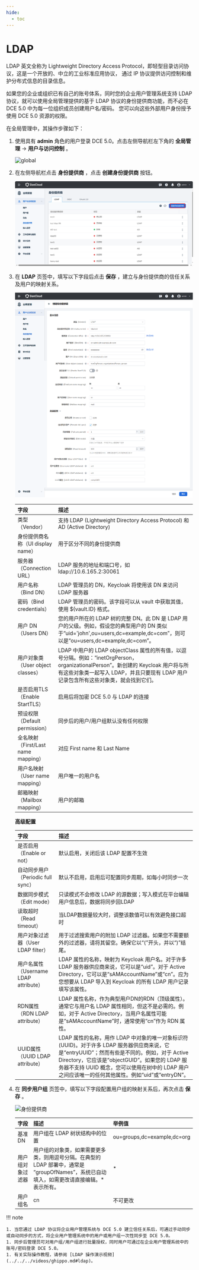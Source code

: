 ```yaml
---
hide:
  - toc
---
```


# LDAP

LDAP 英文全称为 Lightweight Directory Access Protocol，即轻型目录访问协议，这是一个开放的、中立的工业标准应用协议，
通过 IP 协议提供访问控制和维护分布式信息的目录信息。

如果您的企业或组织已有自己的账号体系，同时您的企业用户管理系统支持 LDAP 协议，就可以使用全局管理提供的基于
LDAP 协议的身份提供商功能，而不必在 DCE 5.0 中为每一位组织成员创建用户名/密码。
您可以向这些外部用户身份授予使用 DCE 5.0 资源的权限。

在全局管理中，其操作步骤如下：

1. 使用具有 __admin__ 角色的用户登录 DCE 5.0。点击左侧导航栏左下角的 __全局管理__ -> __用户与访问控制__ 。

    ![global](https://docs.daocloud.io/daocloud-docs-images/docs/zh/docs/ghippo/images/ws01.png)

2. 在左侧导航栏点击 __身份提供商__ ，点击 __创建身份提供商__ 按钮。

    ![身份提供商](../../images/ldap00.png)

3. 在 __LDAP__ 页签中，填写以下字段后点击 __保存__ ，建立与身份提供商的信任关系及用户的映射关系。

    ![ldap](../../images/ldap01.png)

    | 字段 | 描述 | 
    | --- | ---- |
    | 类型（Vendor）                      | 支持 LDAP (Lightweight Directory Access Protocol) 和 AD (Active Directory) | 
    | 身份提供商名称（UI display name）   | 用于区分不同的身份提供商   | 
    | 服务器（Connection URL）            | LDAP 服务的地址和端口号，如 ldap://10.6.165.2:30061      |
    | 用户名称（Bind DN）  |   LDAP 管理员的 DN，Keycloak 将使用该 DN 来访问 LDAP 服务器   | cn=admin,dn=daocloud,dc=com     |
    | 密码（Bind credentials）            |   LDAP 管理员的密码。该字段可以从 vault 中获取其值，使用 ${vault.ID} 格式。         | 
    | 用户 DN（Users DN）                 | 您的用户所在的 LDAP 树的完整 DN。此 DN 是 LDAP 用户的父级。例如，假设您的典型用户的 DN 类似于“uid='john',ou=users,dc=example,dc=com”，则可以是“ou=users,dc=example,dc=com”。 | dc=daocloud,dc=io     |
    | 用户对象类（User object classes）   | LDAP 中用户的 LDAP objectClass 属性的所有值，以逗号分隔。例如：“inetOrgPerson，organizationalPerson”。新创建的 Keycloak 用户将与所有这些对象类一起写入 L​​DAP，并且只要现有 LDAP 用户记录包含所有这些对象类，就会找到它们。  | 
    | 是否启用TLS（Enable StartTLS）      | 启用后将加密 DCE 5.0 与 LDAP 的连接      |
    | 预设权限（Default permission）      | 同步后的用户/用户组默认没有任何权限            | 
    | 全名映射（First/Last name mapping） | 对应 First name 和 Last Name          | 
    | 用户名映射（User name mapping）     | 用户唯一的用户名         | 
    | 邮箱映射（Mailbox mapping） |     用户的邮箱               |      
    
    **高级配置**

    | 字段 | 描述 |
    | --- | --- |
    | 是否启用（Enable or not）    | 默认启用，关闭后该 LDAP 配置不生效     |
    | 自动同步用户（Periodic full sync）     | 默认不启用，启用后可配置同步周期，如每小时同步一次   |
    | 数据同步模式（Edit mode）     | 只读模式不会修改 LDAP 的源数据；写入模式在平台编辑用户信息后，数据将同步回LDAP     |
    | 读取超时（Read timeout）    |当LDAP数据量较大时，调整该数值可以有效避免接口超时     |
    | 用户对象过滤器（User LDAP filter）    | 用于过滤搜索用户的附加 LDAP 过滤器。如果您不需要额外的过滤器，请将其留空。确保它以“(”开头，并以“)”结尾。     |
    |用户名属性（Username LDAP attribute）     | LDAP 属性的名称，映射为 Keycloak 用户名。对于许多 LDAP 服务器供应商来说，它可以是“uid”。对于 Active Directory，它可以是“sAMAccountName”或“cn”。应为您想要从 LDAP 导入到 Keycloak 的所有 LDAP 用户记录填写该属性。    |
    | RDN属性（RDN LDAP attribute）    | LDAP 属性名称，作为典型用户DN的RDN（顶级属性）。通常它与用户名 LDAP 属性相同，但这不是必需的。例如，对于 Active Directory，当用户名属性可能是“sAMAccountName”时，通常使用“cn”作为 RDN 属性。     |
    | UUID属性（UUID LDAP attribute）   | LDAP 属性的名称，用作 LDAP 中对象的唯一对象标识符 (UUID)。对于许多 LDAP 服务器供应商来说，它是“entryUUID”；然而有些是不同的。例如，对于 Active Directory，它应该是“objectGUID”。如果您的 LDAP 服务器不支持 UUID 概念，您可以使用在树中的 LDAP 用户之间应该唯一的任何其他属性。例如“uid”或“entryDN”。   |


4. 在 __同步用户组__ 页签中，填写以下字段配置用户组的映射关系后，再次点击 __保存__ 。

    ![身份提供商](https://docs.daocloud.io/daocloud-docs-images/docs/ghippo/images/ldap02.png)

    | 字段             | 描述                                                         | 举例值                      |
    | ---------------- | ------------------------------------------------------------ | --------------------------- |
    | 基准 DN          | 用户组在 LDAP 树状结构中的位置                               | ou=groups,dc=example,dc=org |
    | 用户组对象过滤器 | 用户组的对象类，如果需要更多类，则用逗号分隔。在典型的 LDAP 部署中，通常是 “groupOfNames”，系统已自动填入，如需更改请直接编辑。* 表示所有。 | *                           |
    | 用户组名         | cn                                                           | 不可更改                    |

!!! note

    1. 当您通过 LDAP 协议将企业用户管理系统与 DCE 5.0 建立信任关系后，可通过手动同步或自动同步的方式，将企业用户管理系统中的用户或用户组一次性同步至 DCE 5.0。
    1. 同步后管理员可对用户组/用户组进行批量授权，同时用户可通过在企业用户管理系统中的账号/密码登录 DCE 5.0。
    1. 有关实际操作教程，请参阅 [LDAP 操作演示视频](../../../videos/ghippo.md#ldap)。
